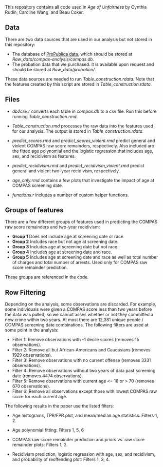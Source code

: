 This repository contains all code used in *Age of Unfairness* by Cynthia Rudin, Caroline Wang, and Beau Coker.

## Data

There are two data sources that are used in our analysis but not stored in this repository:
*	The database of [ProPublica data](https://github.com/propublica/compas-analysis), which should be stored at *Raw_data/compas-analysis/compas.db*.
*	The probation data that we purchased. It is available upon request and should be stored at *Raw_data/probation/*.

These data sources are needed to run *Table_construction.rdata*. Note that the features created by this script are stored in *Table_construction.rdata*.

## Files

*	*db2csv.r* converts each table in *compas.db* to a csv file. Run this before running *Table_construction.rmd*.

*	*Table_construction.rmd* processes the raw data into the features used for our analysis. The output is stored in *Table_construction.rdata*.

*	*predict_scores.rmd* and *predict_scores_violent.rmd* predict general and violent COMPAS raw score remainders, respectively. Also included are the fitted age polynomial and the logistic regression that includes age, sex, and recidivism as features.  

*	*predict_recidivism.rmd* and *predict_recidivism_violent.rmd* predict general and violent two-year recidivism, respectively. 

*	*age_only.rmd* contains a few plots that investigate the impact of age at COMPAS screening date.

*	*functions.r* includes a number of custom helper functions.

## Groups of features

There are a few different groups of features used in predicting the COMPAS raw score remainders and two-year recidivism:
*	**Group 1** Does not include age at screening date or race.
*	**Group 2** Includes race but not age at screening date.
*	**Group 3** Includes age at screening date but not race.
*	**Group 4** Includes age at screening date and race.
*	**Group 5** Includes age at screening date and race as well as total number of charges and total number of arrests. Used only for COMPAS raw score remainder prediction.

These groups are referenced in the code.

## Row Filtering

Depending on the analysis, some observations are discarded. For example, some individuals were given a COMPAS score less than two years before the data was pulled, so we cannot asses whether or not they committed a new crime within two years. At most there are 12,381 unique people / COMPAS screening date combinations. The following filters are used at some point in the analysis: 
*	Filter 1: Remove observations with -1 decile scores (removes 15 observations).
*	Filter 2: Remove all but African-Americans and Caucasians (removes 1929 observations).
*	Filter 3: Remove observations with no current offense (removes 3331 observations).
*	Filter 4: Remove observations without two years of data past screening date (removes 4474 observations).
*	Filter 5: Remove observations with current age <= 18 or > 70 (removes 670 observations).
*	Filter 6: Remove all observations except those with lowest COMPAS raw score for each current age.

The following results in the paper use the listed filters:
*	Age histograms, TPR/FPR plot, and mean/median age statistics: Filters 1, 2.

*	Age polynomial fitting: Filters 1, 5, 6

*	COMPAS raw score remainder prediction and priors vs. raw score remainder plots: Filters 1, 3.

*	Recidivism prediction, logistic regression with age, sex, and recidivism, and probability of reoffending plot: Filters 1, 3, 4.
















